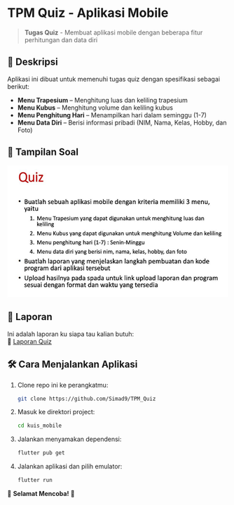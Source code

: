 # TPM Quiz - Aplikasi Mobile

> **Tugas Quiz** - Membuat aplikasi mobile dengan beberapa fitur perhitungan dan data diri

## 📝 Deskripsi

Aplikasi ini dibuat untuk memenuhi tugas quiz dengan spesifikasi sebagai berikut:

- **Menu Trapesium** – Menghitung luas dan keliling trapesium
- **Menu Kubus** – Menghitung volume dan keliling kubus
- **Menu Penghitung Hari** – Menampilkan hari dalam seminggu (1-7)
- **Menu Data Diri** – Berisi informasi pribadi (NIM, Nama, Kelas, Hobby, dan Foto)

## 📸 Tampilan Soal

![Soal Quiz](soal/Soal%20Kuis.jpeg)

## 📄 Laporan

Ini adalah laporan ku siapa tau kalian butuh:  
📎 [Laporan Quiz](https://docs.google.com/document/d/1e2XM4cvUvK_FiF-BOtdEbvy3qEXd5aZEJTa2N_uMjiI/edit?usp=sharing)

## 🛠️ Cara Menjalankan Aplikasi

1. Clone repo ini ke perangkatmu:
   ```bash
   git clone https://github.com/Simad9/TPM_Quiz
   ```
2. Masuk ke direktori project:
   ```bash
   cd kuis_mobile
   ```
3. Jalankan menyamakan dependensi:
   ```bash
   flutter pub get
   ```
4. Jalankan aplikasi dan pilih emulator:
   ```bash
   flutter run
   ```

🚀 **Selamat Mencoba!** 🚀
